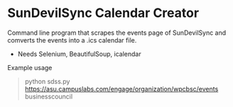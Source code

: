 # SunDevilSync Calendar Creator
 Command line program that scrapes the events page of SunDevilSync and comverts the events into a .ics calendar file.
 - Needs Selenium, BeautifulSoup, icalendar

Example usage
> python sdss.py https://asu.campuslabs.com/engage/organization/wpcbsc/events businesscouncil
